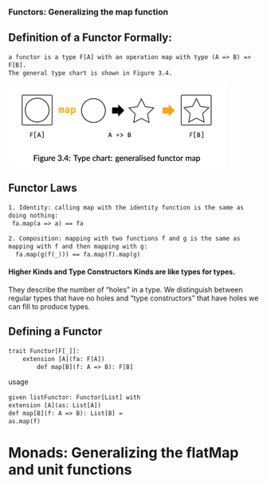 ### Functors: Generalizing the map function

## Definition of a Functor Formally:
```
a functor is a type F[A] with an operation map with type (A => B) => F[B].
The general type chart is shown in Figure 3.4.
```
![img.png](functor.png)

## Functor Laws
```
1. Identity: calling map with the identity function is the same as doing nothing:
 fa.map(a => a) == fa 
```
```
2. Composition: mapping with two functions f and g is the same as mapping with f and then mapping with g: 
  fa.map(g(f(_))) == fa.map(f).map(g)
```

#### Higher Kinds and Type Constructors Kinds are like types for types.
They describe the number of “holes” in a type.
We distinguish between regular types that have no holes and “type constructors” that have holes we can fill 
to produce types.

## Defining a Functor
```
trait Functor[F[_]]:
    extension [A](fa: F[A])
        def map[B](f: A => B): F[B]
```
usage 
```
given listFunctor: Functor[List] with
extension [A](as: List[A])
def map[B](f: A => B): List[B] =
as.map(f)
```

# Monads: Generalizing the flatMap and unit functions
